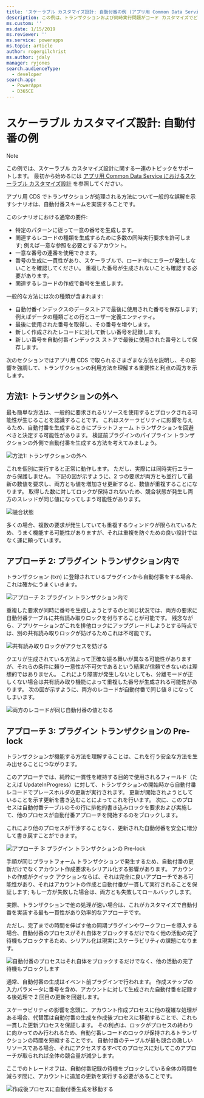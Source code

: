 ```yaml
---
title: 'スケーラブル カスタマイズ設計: 自動付番の例 (アプリ用 Common Data Service) | Microsoft Docs'
description: この例は、トランザクションおよび同時実行問題がコード カスタマイズでどのように計上される必要があるかを示します。
ms.custom: ''
ms.date: 1/15/2019
ms.reviewer: ''
ms.service: powerapps
ms.topic: article
author: rogergilchrist
ms.author: jdaly
manager: ryjones
search.audienceType:
  - developer
search.app:
  - PowerApps
  - D365CE
---
```

# <a name="scalable-customization-design-auto-numbering-example"></a>スケーラブル カスタマイズ設計: 自動付番の例

> [!NOTE]
> この例では、スケーラブル カスタマイズ設計に関する一連のトピックをサポートします。 最初から始めるには [アプリ用 Common Data Service におけるスケーラブル カスタマイズ設計](overview.md) を参照してください。

アプリ用 CDS でトランザクションが処理される方法について一般的な誤解を示すシナリオは、自動付番スキームを実装することです。

このシナリオにおける通常の要件:

- 特定のパターンに従って一意の番号を生成します。
- 関連するレコードの種類を生成するために多数の同時実行要求を許可します; 例えば一意な参照を必要とするアカウント。
- 一意な番号の連番を使用できます。
- 番号の生成に一貫性があり、スケーラブルで、ロード中にエラーが発生しないことを確認してください。 重複した番号が生成されないことも確認する必要があります。
- 関連するレコードの作成で番号を生成します。

一般的な方法には次の種類が含まれます:

- 自動付番インデックスのデータストアで最後に使用された番号を保存します; 例えばデータの種類ごとの行とユーザー定義エンティティ。
- 最後に使用された番号を取得し、その番号を増やします。
- 新しく作成されたレコードに対して新しい番号を記録します。
- 新しい番号を自動付番インデックス ストアで最後に使用された番号として保存します。

次のセクションではアプリ用 CDS で取られるさまざまな方法を説明し、その影響を強調して、トランザクションの利用方法を理解する重要性と利点の両方を示します。 

## <a name="approach-1-out-of-a-transaction"></a>方法1: トランザクションの外へ

最も簡単な方法は、一般的に要求されるリソースを使用するとブロックされる可能性が生じることを認識することです。 これはスケーラビリティに影響を与えるため、自動付番を生成するときにプラットフォーム トランザクションを回避べきと決定する可能性があります。
検証前プラグインのパイプライン トランザクションの外側で自動付番を生成する方法を考えてみましょう。

![方法1: トランザクションの外へ](media/autonumber-approach-1.png)

これを個別に実行すると正常に動作します。 ただし、実際には同時実行エラーから保護しません。 下記の図が示すように、2 つの要求が両方とも並行して最新の数値を要求し、両方とも値を増加させ更新すると、数値が重複することになります。 取得した数に対してロックが保持されないため、競合状態が発生し両方のスレッドが同じ値になってしまう可能性があります。 

![競合状態](media/autonumber-approach-1-a.png)

多くの場合、複数の要求が発生していても重複するウィンドウが限られているため、うまく機能する可能性がありますが、それは重複を防ぐための良い設計ではなく運に頼っています。

## <a name="approach-2-in-a-plug-in-transaction"></a>アプローチ 2: プラグイン トランザクション内で

トランザクション (txn) に登録されているプラグインから自動付番をする場合、これは確かにうまくいきます。

![アプローチ 2: プラグイン トランザクション内で](media/autonumber-approach-2.png)

重複した要求が同時に番号を生成しようとするのと同じ状況では、両方の要求に自動付番テーブルに共有読み取りロックを付与することが可能です。 残念ながら、アプリケーションがこれを排他ロックにアップグレードしようとする時点では、別の共有読み取りロックが妨げるためこれは不可能です。

![共有読み取りロックがアクセスを妨げる](media/autonumber-approach-2-a.png)

クエリが生成されている方法よって正確な振る舞いが異なる可能性がありますが、それらの条件に頼り一意性が不可欠であるという結果が信頼できないのは理想的ではありません。 これにより障害が発生しないとしても、分離モードが正しくない場合は共有読み取り機能によって重複した番号が生成される可能性があります。 次の図が示すように、両方のレコードが自動付番で同じ値 8 になってしまいます。

![両方のレコードが同じ自動付番の値となる](media/autonumber-approach-2-b.png)

## <a name="approach-3-pre-lock-in-a-plug-in-transaction"></a>アプローチ 3: プラグイン トランザクションの Pre-lock

トランザクションが機能する方法を理解することは、これを行う安全な方法を生み出せることにつながります。 

このアプローチでは、純粋に一貫性を維持する目的で使用されるフィールド（たとえば UpdateInProgress）に対して、トランザクションの開始時から自動付番レコードでプレースホルダの更新が実行されます。 更新が開始されようとしていることを示す更新を書き込むことによってこれを行います。 次に、このプロセスは自動付番テーブルのその行に排他的書き込みロックを要求および実施して、他のプロセスが自動付番アプローチを開始するのをブロックします。 

これにより他のプロセスが干渉することなく、更新された自動付番を安全に増分して書き戻すことができます。 

![アプローチ 3: プラグイン トランザクションの Pre-lock](media/autonumber-approach-3.png)

手順が同じプラットフォーム トランザクションで発生するため、自動付番の更新だけでなくアカウント作成要求もシリアル化する影響があります。 アカウントの作成がクイック アクションならば、それは完全に良いアプローチである可能性があり、それはアカウントの作成と自動付番が一貫して実行されることを保証します; もし一方が失敗した場合は、両方とも失敗してロールバックします。
 
実際、トランザクションで他の処理が速い場合は、これがカスタマイズで自動付番を実装する最も一貫性があり効率的なアプローチです。 

ただし、完了までの時間を伸ばす他の同期プラグインやワークフローを導入する場合、自動付番のプロセスがそれ自体をブロックするだけでなく他の活動の完了待機もブロックするため、シリアル化は現実にスケーラビリティの課題になります。 

![自動付番のプロセスはそれ自体をブロックするだけでなく、他の活動の完了待機もブロックします](media/autonumber-approach-3-a.png)

通常、自動付番の生成はイベント前プラグインで行われます。 作成ステップの入力パラメータに番号を含め、アカウントに対して生成された自動付番を記録する後処理で 2 回目の更新を回避します。

スケーラビリティの影響を念頭に、アカウント作成プロセスに他の複雑な処理がある場合、代替策は自動付番の生成を作成後プロセスに移動することで、これも一貫した更新プロセスを保証します。 その利点は、ロックがプロセスの終わりに向かってのみ行われるため、自動付番レコードのロックが保持されるトランザクションの時間を短縮することです。 自動付番のテーブルが最も競合の激しいリソースである場合、それにアクセスするすべてのプロセスに対してこのアプローチが取られれば全体の競合量が減少します。

ここでのトレードオフは、自動付番記録の待機をブロックしている全体の時間を減らす間に、アカウントに追加の更新を実行する必要があることです。

![作成後プロセスに自動付番生成を移動する](media/autonumber-approach-3-b.png)
